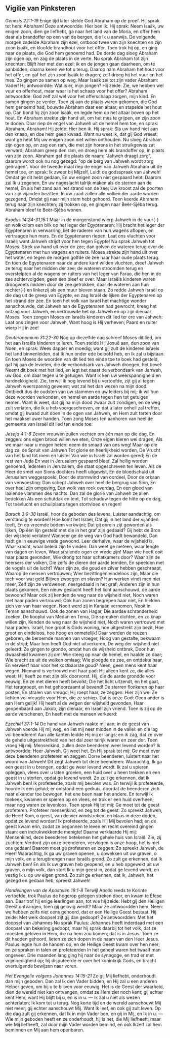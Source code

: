 ## Vigilie van Pinksteren

*Genesis 22:1-19*
Enige tijd later stelde God Abraham op de proef. Hij sprak tot hem: Abraham! Deze antwoordde: Hier ben ik. Hij sprak: Neem Isaäk, uw enigen zoon, dien ge liefhebt, ga naar het land van de Moria, en offer hem daar als brandoffer op een van de bergen, die Ik u aanwijs. De volgende morgen zadelde Abraham zijn ezel, ontbood twee van zijn knechten en zijn zoon Isaäk, en kloofde brandhout voor het offer. Toen trok hij op, en ging naar de plaats, die God hem genoemd had. De derde dag sloeg Abraham zijn ogen op, en zag de plaats in de verte. Nu sprak Abraham tot zijn knechten: Blijft hier met den ezel; ik en de jongen gaan daarheen, om te aanbidden; daarna keren we tot u terug. Daarop nam Abraham het hout voor het offer, en gaf het zijn zoon Isaäk te dragen; zelf droeg hij het vuur en het mes. Zo gingen ze samen op weg. Maar Isaäk zei tot zijn vader Abraham: Vader! Hij antwoordde: Wat is er, mijn jongen? Hij zeide: Zie, we hebben wel vuur en offerhout, maar waar is het schaap voor het offer? Abraham antwoordde: God zelf zal wel voor het offerschaap zorgen, mijn kind. En samen gingen ze verder. Toen zij aan de plaats waren gekomen, die God hem genoemd had, bouwde Abraham daar een altaar, en stapelde het hout op. Dan bond hij zijn zoon Isaäk, en legde hem op het altaar boven op het hout. En Abraham strekte zijn hand uit, om het mes te grijpen, en zijn zoon te doden. Daar riep de engel van Jahweh uit de hemel hem toe, en sprak: Abraham, Abraham! Hij zeide: Hier ben ik. Hij sprak: Sla uw hand niet aan den knaap, en doe hem geen kwaad. Want nu weet Ik, dat gij God vreest; want ge hebt Mij uw enigen zoon niet willen onthouden. Nu sloeg Abraham zijn ogen op, en zag een ram, die met zijn horens in het struikgewas zat verward; Abraham greep den ram, en droeg hem als brandoffer op, in plaats van zijn zoon. Abraham gaf die plaats de naam: "Jahweh draagt zorg", daarom wordt ook nu nog gezegd: "op de berg van Jahweh wordt zorg gedragen". Voor de tweede maal riep de engel van Jahweh Abraham uit de hemel toe, en sprak: Ik zweer bij Mijzelf, Luidt de godsspraak van Jahweh! Omdat ge dit hebt gedaan, En uw enigen zoon niet gespaard hebt: Daarom zal Ik u zegenen, En uw nageslacht talrijk maken als de sterren aan de hemel, En als het zand aan het strand van de zee; Uw kroost zal de poorten van zijn vijanden bezitten. In uw zaad zullen alle volken der aarde worden gezegend, Omdat gij naar mijn stem hebt gehoord. Toen keerde Abraham terug naar zijn knechten; zij trokken op, en gingen naar Beër-Sjéba terug. Abraham bleef te Beër-Sjéba wonen. 

*Exodus 14:24-31,15:1*
Maar in de morgenstond wierp Jahweh in de vuur(-) en wolkkolom een blik op het leger der Egyptenaren: Hij bracht het leger der Egyptenaren in verwarring, liet de raderen van hun wagens aflopen, en vertraagde hun mars. En de Egyptenaren riepen: Laat ons vluchten voor Israël; want Jahweh strijdt voor hen tegen Egypte! Nu sprak Jahweh tot Moses: Strek uw hand uit over de zee; dan golven de wateren terug over de Egyptenaren met hun wagens en ruiters. Moses strekte zijn hand uit over het water, en tegen de morgen golfde de zee naar haar oude plaats terug. En toen de Egyptenaren naar de andere kant wilden vluchten, dreef Jahweh ze terug naar het midden der zee; de wateren stroomden terug en overstelpten al de wagens en ruiters van het leger van Farao, die hen in de zee achtervolgden; geen een bleef er over. Maar Israëls kinderen waren droogvoets midden door de zee getrokken, daar de wateren aan hun rechter(-) en linkerzij als een muur bleven staan. Zo redde Jahweh Israël op die dag uit de greep van Egypte, en zag Israël de lijken der Egyptenaren op het strand der zee. En toen het volk van Israël het machtige wonder aanschouwde, dat Jahweh aan de Egyptenaren had gewrocht, kreeg het ontzag voor Jahweh, en vertrouwde het op Jahweh en op zijn dienaar Moses. Toen zongen Moses en Israëls kinderen dit lied ter ere van Jahweh: Laat ons zingen voor Jahweh, Want hoog is Hij verheven; Paard en ruiter wierp Hij in zee! 

*Deuteronomium 31:22-30*
Nog op diezelfde dag schreef Moses dit lied, om het aan Israëls kinderen te leren. Toen stelde Hij Josuë aan, den zoon van Noen, en sprak: Wees dapper en moedig; want gij zult de kinderen Israëls het land binnenleiden, dat Ik hun onder ede beloofd heb, en Ik zal u bijstaan. En toen Moses de woorden van dit lied ten einde toe te boek had gesteld, gaf hij aan de levieten, die de verbondsark van Jahweh droegen, het bevel: Neemt dit boek met het lied, en legt het naast de verbondsark van Jahweh, uw God, om daar tegen u te getuigen. Want ik ken uw weerspannigheid en hardnekkigheid. Zie, terwijl ik nog levend bij u vertoefde, zijt gij al tegen Jahweh weerspannig geweest; wat zal het dan wezen na mijn dood. Ontbiedt dus de oudsten van uw stammen en uw leiders bij mij; ik wil hun deze woorden verkonden, en hemel en aarde tegen hen tot getuigen nemen. Want ik weet, dat gij na mijn dood zwaar zult zondigen, en de weg zult verlaten, die ik u heb voorgeschreven, en dat u later onheil zal treffen, omdat gij kwaad zult doen in de ogen van Jahweh, en Hem zult tarten door het maaksel uwer handen. Toen zong Moses ten aanhoren van heel de gemeente van Israël dit lied ten einde toe: 

*Jesaja 4:1-6*
Zeven vrouwen zullen vechten om één man op die dag, En zeggen: ons eigen brood willen we eten, Onze eigen kleren wel dragen, Als we maar naar u mogen heten: neem de smaad van ons weg! Maar op die dag zal de Spruit van Jahweh Tot glorie en heerlijkheid worden, De Vrucht van het land tot roem en luister Van wie in Israël zal worden gered; En de rest van Juda En wat in Jerusalem gespaard bleef, Zal heilig worden genoemd, Iedereen in Jeruzalem, die staat opgeschreven ten leven. Als de Heer de smet van Sions dochters heeft uitgewist, En de bloedschuld uit Jerusalem weggespoeld, Door de stormwind van oordeel, Door de orkaan van verwoesting: Dan schept Jahweh over heel de bergrug van Sion, En over heel zijn omgeving, Een wolk van rook overdag, En een gloed van laaiende vlammen des nachts. Dan zal de glorie van Jahweh ze allen bedekken Als een schutdak en tent, Tot schaduw tegen de hitte op de dag, Tot toevlucht en schuilplaats tegen stortvloed en regen! 

*Baruch 3:9-38*
Israël, hoor de geboden des levens, Luister aandachtig, om verstandig te worden! Hoe komt het Israël, Dat gij in het land der vijanden toeft, En op vreemde bodem verkwijnt; Dat gij onrein zijt geworden als lijken, Op één lijn gesteld met die in het graf zijn gedaald? Gij hebt de Bron der wijsheid verlaten! Wanneer ge de weg van God hadt bewandeld, Dan hadt ge in eeuwige vrede gewoond. Leer derhalve, waar de wijsheid is, Waar kracht, waar beleid zijn te vinden: Dan weet ge meteen, waar lengte van dagen en leven, Waar stralende ogen en vrede zijn! Maar wie heeft ooit haar plaats gevonden, Wie drong tot haar schatkamers door? Waar zijn de heersers der volken, Die zelfs de dieren der aarde temden, En speelden met de vogels uit de lucht? Waar zijn ze, die goud en zilver hebben geschraapt, Waarop de mensen vertrouwen; Wier bezittingen eindeloos zijn, Maar die toch voor wat geld Blijven zwoegen en slaven? Hun werken vindt men niet meer, Zelf zijn ze verdwenen, neergedaald in het graf; Anderen zijn in hun plaats gekomen, Een nieuw geslacht heeft het licht aanschouwd, de aarde bewoond! Maar ook zij kenden de weg naar de wijsheid niet, Noch waren met haar paden vertrouwd; Ook hun zonen begrepen haar niet, En hielden zich ver van haar wegen. Nooit werd zij in Kanaän vernomen, Nooit in Teman aanschouwd. Ook de zonen van Hagar, Die aardse schranderheid zoeken, De kooplui van Medan en Tema, Die spreuken dichten, en zo knap willen zijn, Kenden de weg naar de wijsheid niet, Noch waren vertrouwd met haar paden. Israël, hoe groot is Gods woning, hoe uitgestrekt zijn bezit, Hoe groot en eindeloos, hoe hoog en onmetelijk! Daar werden de reuzen geboren, de beroemde mannen van vroeger, Hoog van gestalte, bekwaam in de strijd; Maar hen heeft God niet uitverkoren, De weg der wijsheid niet geleerd: Ze gingen te gronde, omdat hun de wijsheid ontbrak, Door hun dwaasheid kwamen zij om! Wie steeg op naar de hemel, en haalde ze daar; Wie bracht ze uit de wolken omlaag; Wie ploegde de zee, en ontdekte haar, En verwierf haar voor het kostbaarste goud? Neen, geen mens kent haar wegen, Niemand is vertrouwd met haar pad: Hij alleen kent ze, die alles weet; Hij heeft ze met zijn blik doorvorst. Hij, die de aarde grondde voor eeuwig, En ze met dieren heeft bevolkt; Die het licht uitzendt, en het gaat, Het terugroept, en het gehoorzaamt al bevend! De sterren flonkeren op haar posten, En stralen van vreugd; Hij roept haar, ze zeggen: Hier zijn we! Ze lichten vol vreugde voor Hem, die ze schiep. Dat is onze God: Geen ander is aan Hem gelijk! Hij heeft al de wegen der wijsheid gevonden, Haar geopenbaard aan Jakob, zijn dienaar, en Israël zijn vriend. Toen is zij op de aarde verschenen, En heeft met de mensen verkeerd:  

*Ezechiël 37:1-14*
De hand van Jahweh raakte mij aan; in de geest van Jahweh voerde Hij mij weg, en liet mij neer midden in de vallei: en die lag vol beenderen! Aan alle kanten leidde Hij mij er langs; en ik zag, dat ze over de gehele uitgestrektheid van het dal zeer talrijk waren en zeer dor. Toen vroeg Hij mij: Mensenkind, zullen deze beenderen weer levend worden? Ik antwoordde: Heer Jahweh, Gij weet het. En Hij sprak tot mij: Ge moet over deze beenderen profeteren en zeggen: Dorre beenderen, luistert naar het woord van Jahweh! Dit zegt Jahweh tot deze beenderen: Waarachtig, Ik ga een geest in u brengen, opdat ge weer levend wordt. Ik zal u spieren opleggen, vlees over u laten groeien, een huid over u heen trekken en een geest in u storten, opdat ge levend wordt. Zo zult ge erkennen, dat Ik Jahweh ben! Ik profeteerde, zoals mij bevolen was. En terwijl ik profeteerde, hoorde ik een geluid; er ontstond een gedruis, doordat de beenderen zich naar elkander toe bewogen, het ene been naar het andere. En terwijl ik toekeek, kwamen er spieren op en vlees, en trok er een huid overheen; maar nog waren ze levenloos. Toen sprak Hij tot mij: Ge moet tot de geest profeteren. Profeteer mensenkind, en zeg tot de geest: Zo spreekt Jahweh, de Heer! Kom, o geest, van de vier windstreken, en blaas in deze doden, opdat ze levend worden! Ik profeteerde, zoals Hij Mij bevolen had; en de geest kwam erin, zodat ze begonnen te leven en recht overeind gingen staan: een indrukwekkende menigte! Daarna verklaarde Hij mij: Mensenkind, deze beenderen betekenen het gehele huis van Israël. Zie, zij zuchten: Verdord zijn onze beenderen, vervlogen is onze hoop, het is met ons gedaan! Daarom moet ge profeteren en zeggen: Zo spreekt Jahweh, de Heer! Waarachtig, Ik ga uw graven openen, u opwekken uit uw graven, o mijn volk, en u terugbrengen naar Israëls grond. Zo zult ge erkennen, dat Ik Jahweh ben! En als Ik uw graven heb geopend, en u heb opgewekt uit uw graven, o mijn volk, dan stort Ik u mijn geest in, zodat ge levend wordt, en vestig Ik u op uw eigen grond. Zo zult ge erkennen, dat Ik, Jahweh, het gezegd en gedaan heb, spreekt Jahweh! 

*Handelingen van de Apostelen 19:1-8*
Terwijl Apollo reeds te Korinte vertoefde, trok Paulus de hogerop gelegen streken door, en kwam te Éfese aan. Daar trof hij enige leerlingen aan, tot wie hij zeide: Hebt gij den Heiligen Geest ontvangen, toen gij gelovig werdt? Maar ze antwoordden hem: Neen: we hebben zelfs niet eens gehoord, dat er een Heilige Geest bestaat. Hij zeide: Met welk doopsel zijt gij dan gedoopt? Ze antwoordden: Met het doopsel van Johannes Nu sprak Paulus: Johannes heeft inderdaad met een doopsel van bekering gedoopt, maar hij sprak daarbij tot het volk, dat ze moesten geloven in Hem, die na hem zou komen; dat is in Jesus. Toen ze dit hadden gehoord, lieten ze zich dopen in de naam van den Heer Jesus. Paulus legde hun de handen op, en de Heilige Geest kwam over hen neer; en ze spraken in talen en profeteerden In het geheel waren het twaalf man ongeveer. Drie maanden lang ging hij naar de synagoge, en trad er met vrijmoedigheid op; hij disputeerde er over het koninkrijk Gods, en bracht overtuigende bewijzen naar voren. 

*Het Evangelie volgens Johannes 14:15-21*
Zo gij Mij liefhebt, onderhoudt dan mijn geboden. Dan zal Ik den Vader bidden, en Hij zal u een anderen Helper geven, om bij u te blijven voor eeuwig. Het is de Geest der waarheid, dien de wereld niet kan ontvangen, omdat ze Hem ziet noch kent; gij echter kent Hem; want Hij blijft bij u, en is in u. — Ik zal u niet als wezen achterlaten; Ik kom tot u terug. Nog korte tijd en de wereld aanschouwt Mij niet meer; gij echter aanschouwt Mij. Want Ik leef, en ook gij zult leven. Op die dag zult gij erkennen, dat Ik in mijn Vader ben, en gij in Mij, en Ik in u. — Wie mijn geboden heeft en ze onderhoudt, hij is het, die Mij liefheeft; maar wie Mij liefheeft, zal door mijn Vader worden bemind, en ook Ikzelf zal hem beminnen en Mij aan hem openbaren. 

